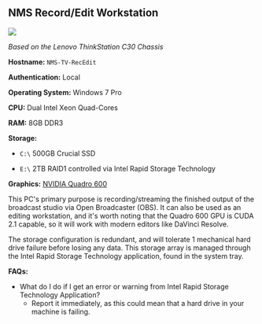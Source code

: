 ## NMS Record/Edit Workstation

![](http://www3.lenovo.com/medias/lenovo-workstation-thinkstation-c30-main.png?context=bWFzdGVyfHJvb3R8MTAwMDk3fGltYWdlL3BuZ3xoMWIvaDliLzk0MzQzNzU5MTM1MDIucG5nfGVlYTY0MWVjYjBkZWE4M2EyNTE0OGIzNjdmMWFiMmU0NzA2ZDViZmJjNGQ3NmE4ZmU5OTBlZTJmNmY4ZGFhMzM)

_Based on the Lenovo ThinkStation C30 Chassis_

**Hostname:** ``NMS-TV-RecEdit``

**Authentication:** Local

**Operating System:** Windows 7 Pro

**CPU:** Dual Intel Xeon Quad-Cores

**RAM:** 8GB DDR3

**Storage:**

- ``C:\`` 500GB Crucial SSD

- ``E:\`` 2TB RAID1 controlled via Intel Rapid Storage Technology

**Graphics:** [NVIDIA Quadro 600](https://www.nvidia.com/content/PDF/data-sheet/nv-ds-quadro-k600-us.pdf)

This PC's primary purpose is recording/streaming the finished output of the broadcast studio via Open Broadcaster (OBS). It can also be used as an editing workstation, and it's worth noting that the Quadro 600 GPU is CUDA 2.1 capable, so it will work with modern editors like DaVinci Resolve.

The storage configuration is redundant, and will tolerate 1 mechanical hard drive failure before losing any data. This storage array is managed through the Intel Rapid Storage Technology application, found in the system tray.

**FAQs:**

- What do I do if I get an error or warning from Intel Rapid Storage Technology Application?
  - Report it immediately, as this could mean that a hard drive in your machine is failing.
